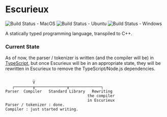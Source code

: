 # Escurieux
![Build Status - MacOS](https://github.com/astroide/escurieux/actions/workflows/macos.yml/badge.svg)
![Build Status - Ubuntu](https://github.com/astroide/escurieux/actions/workflows/ubuntu.yml/badge.svg)
![Build Status - Windows](https://github.com/astroide/escurieux/actions/workflows/windows.yml/badge.svg)

A statically typed programming language, transpiled to C++.

### Current State
As of now, the parser / tokenizer is written (and the compiler will be) in [TypeScript](https://typescriptlang.org), but once Escurieux will be in an appropriate state, they will be rewritten in Escurieux to remove the TypeScript/Node.js dependencies.

```
            _
            V
   ┌────────┰──────────────┰──────────────┐
Parser  Compiler   Standard Library   Rewriting
                                    the compiler
                                    in Escurieux
Parser / tokenizer : done.
Compiler : just started writing.
```